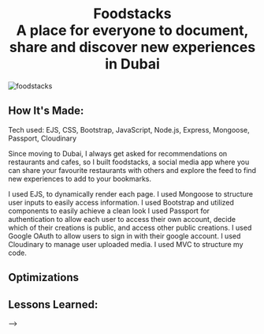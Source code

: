 
<h1 align="center">
<!--   <img src="foodstacks.png" width="224px"/><br/> -->
  Foodstacks <br>
  A place for everyone to document, share and discover new experiences in Dubai
</h1>
<!-- 
**Link to project:** https://github.com/molockss <br>
**Demo User** <br>
email: test123@test.com <br>
password: test123

<!-- ![image](https://user-images.githubusercontent.com/64442298/122502939-66be3c80-cfac-11eb-82cd-c5c07d2b3a5e.png) -->

<img src="https://github.com/molockss/molockss/blob/main/foodstacks-complete.gif" alt="foodstacks" vh="350px" vw="400px" />

## How It's Made:

Tech used: EJS, CSS, Bootstrap, JavaScript, Node.js, Express, Mongoose, Passport, Cloudinary

Since moving to Dubai, I always get asked for recommendations on restaurants and cafes, so I built foodstacks, a social media app where you can share your favourite restaurants with others and explore the feed to find new experiences to add to your bookmarks.

I used EJS, to dynamically render each page.
I used Mongoose to structure user inputs to easily access information.
I used Bootstrap and utilized components to easily achieve a clean look
I used Passport for authentication to allow each user to access their own account, decide which of their creations is public, and access other public creations.
I used Google OAuth to allow users to sign in with their google account.
I used Cloudinary to manage user uploaded media.
I used MVC to structure my code.



## Optimizations


## Lessons Learned:
 -->



